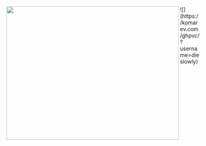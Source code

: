 <img align="left" src="https://cdn.dribbble.com/users/3130309/screenshots/6026516/batman.gif" width="450" height="350">
![](https://komarev.com/ghpvc/?username=dieslowly)
